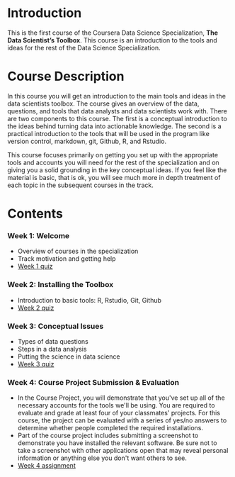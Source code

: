 # Introduction

This is the first course of the Coursera Data Science Specialization, **The Data Scientist’s Toolbox**. This course is an introduction to the tools and ideas for the rest of the Data Science Specialization.

# Course Description

In this course you will get an introduction to the main tools and ideas in the data scientists toolbox. The course gives an overview of the data, questions, and tools that data analysts and data scientists work with. There are two components to this course. The first is a conceptual introduction to the ideas behind turning data into actionable knowledge. The second is a practical introduction to the tools that will be used in the program like version control, markdown, git, Github, R, and Rstudio.

This course focuses primarily on getting you set up with the appropriate tools and accounts you will need for the rest of the specialization and on giving you a solid grounding in the key conceptual ideas. If you feel like the material is basic, that is ok, you will see much more in depth treatment of each topic in the subsequent courses in the track.

# Contents

### Week 1: Welcome
  - Overview of courses in the specialization
  - Track motivation and getting help
  - [Week 1 quiz](https://github.com/wamber-aww/coursera-data-science/blob/gh-pages/Course01_DataScientistsToolbox/W1Quiz.md) 
 
### Week 2: Installing the Toolbox
  - Introduction to basic tools: R, Rstudio, Git, Github
  - [Week 2 quiz](https://github.com/wamber-aww/coursera-data-science/blob/gh-pages/Course01_DataScientistsToolbox/W2Quiz.md)  

### Week 3: Conceptual Issues
  - Types of data questions
  - Steps in a data analysis
  - Putting the science in data science
  - [Week 3 quiz](https://github.com/wamber-aww/coursera-data-science/blob/gh-pages/Course01_DataScientistsToolbox/W3Quiz.md)  

### Week 4: Course Project Submission & Evaluation
  - In the Course Project, you will demonstrate that you've set up all of the necessary accounts for the tools we'll be using. You are required to evaluate and grade at least four of your classmates' projects. For this course, the project can be evaluated with a series of yes/no answers to determine whether people completed the required installations.
  - Part of the course project includes submitting a screenshot to demonstrate you have installed the relevant software. Be sure not to take a screenshot with other applications open that may reveal personal information or anything else you don't want others to see.
  - [Week 4 assignment](https://github.com/wamber-aww/coursera-data-science/blob/gh-pages/Course01_DataScientistsToolbox/W4Hw.md)
